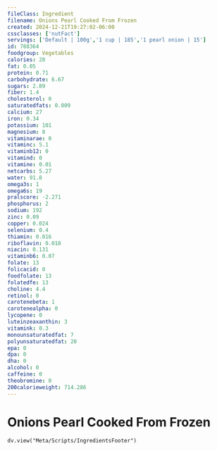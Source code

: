 ```yaml
---
fileClass: Ingredient
filename: Onions Pearl Cooked From Frozen
created: 2024-12-21T19:27:02-06:00
cssclasses: ['nutFact']
servings: ['Default | 100g','1 cup | 185','1 pearl onion | 15']
id: 788364
foodgroup: Vegetables
calories: 28
fat: 0.05
protein: 0.71
carbohydrate: 6.67
sugars: 2.89
fiber: 1.4
cholesterol: 0
saturatedfats: 0.009
calcium: 27
iron: 0.34
potassium: 101
magnesium: 8
vitaminarae: 0
vitaminc: 5.1
vitaminb12: 0
vitamind: 0
vitamine: 0.01
netcarbs: 5.27
water: 91.8
omega3s: 1
omega6s: 19
pralscore: -2.271
phosphorus: 2
sodium: 192
zinc: 0.09
copper: 0.024
selenium: 0.4
thiamin: 0.016
riboflavin: 0.018
niacin: 0.131
vitaminb6: 0.07
folate: 13
folicacid: 0
foodfolate: 13
folatedfe: 13
choline: 4.4
retinol: 0
carotenebeta: 1
carotenealpha: 0
lycopene: 0
luteinzeaxanthin: 3
vitamink: 0.3
monounsaturatedfat: 7
polyunsaturatedfat: 20
epa: 0
dpa: 0
dha: 0
alcohol: 0
caffeine: 0
theobromine: 0
200calorieweight: 714.286
---
```


# Onions Pearl Cooked From Frozen

```dataviewjs
dv.view("Meta/Scripts/IngredientsFooter")
```